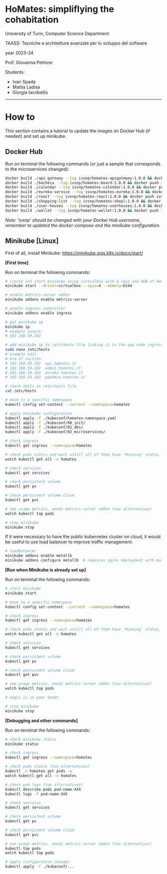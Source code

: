 # HoMates: simpliflying the cohabitation

University of Turin, Computer Science Department

TAASS: Tecniche e architetture avanzate per lo sviluppo del software

year 2023-24

Prof. Giovanna Petrone

Students: 
- Ivan Spada
- Mattia Ladisa
- Giorgia Iacobellis

---


# How to

This section contains a tutorial to update the images on Docker Hub (if needed) and set up minikube.



## Docker Hub
Run on terminal the following commands (or just a sample that corresponds to the microservices changed):

```bash
docker build ./api-gateway --tag ivsnp/homates-apigateway:1.0.0 && docker push ivsnp/homates-apigateway:1.0.0 
docker build ./bacheca --tag ivsnp/homates-board:1.0.0 && docker push ivsnp/homates-board:1.0.0 
docker build ./calendar --tag ivsnp/homates-calendar:1.0.0 && docker push ivsnp/homates-calendar:1.0.0 
docker build ./eureka-service --tag ivsnp/homates-eureka:1.0.0 && docker push ivsnp/homates-eureka:1.0.0 
docker build ./react --tag ivsnp/homates-react:1.0.0 && docker push ivsnp/homates-react:1.0.0 
docker build ./shopping-list --tag ivsnp/homates-shopl:1.0.0 && docker push ivsnp/homates-shopl:1.0.0 
docker build ./user-houses --tag ivsnp/homates-userhouses:1.0.0 && docker push ivsnp/homates-userhouses:1.0.0 
docker build ./wallet --tag ivsnp/homates-wallet:1.0.0 && docker push ivsnp/homates-wallet:1.0.0 
```

*Note: 'ivsnp' should be changed with your Docker Hub username, remember to updated the docker-compose and the minikube configuration.*



## Minikube [Linux]

First of all, install Minikube: https://minikube.sigs.k8s.io/docs/start/ 



**[First time]**

Run on terminal the following commands:

```bash
# create and start minikube using virtualbox with 4 cpus and 6GB of memory
minikube start --driver=virtualbox --cpus=4 --memory=6144

# enable metrics-server addon
minikube addons enable metrics-server

# enable ingress controller
minikube addons enable ingress

# get minikube ip
minikube ip
# example output: 
# 192.168.59.102

# add minikube ip to /etc/hosts file linking it to the app node ingresses
sudo nano /etc/hosts
# example edit:
# End of section
# 192.168.59.102  api.homates.it
# 192.168.59.102  webui.homates.it
# 192.168.59.102  eureka.homates.it
# 192.168.59.102  pgadmin.homates.it

# check edits on /etc/hosts file
cat /etc/hosts

# move to a specific namespace
kubectl config set-context --current --namespace=homates

# apply minikube configuration
kubectl apply -f ./kubeconf/homates-namespace.yaml
kubectl apply -f ./kubeconf/00_init/
kubectl apply -f ./kubeconf/01_dbs/
kubectl apply -f ./kubeconf/02_microservices/

# check ingress
kubectl get ingress --namespace=homates

# check pods status and wait untill all of them have 'Running' status, otherwise debug
watch kubectl get all -n homates

# check services
kubectl get services

# check persistent volume
kubectl get pv

# check persistent volume claim
kubectl get pvc

# see usage metrics, needs metrics-server addon (two alternatives)
watch kubectl top pods

# stop minikube 
minikube stop
```

If it were necessary to have the public kubernetes cluster on cloud, it would be useful to use load balancer to improve traffic management:

```bash
# loadbalancer
minikube addons enable metallb
minikube addons configure metallb  # requires nginx deployment with multiple replicas
```



**[Run when Minikube is already set up]**

Run on terminal the following commands:

```bash
# start minikube
minikube start

# move to a specific namespace
kubectl config set-context --current --namespace=homates

# check ingress
kubectl get ingress --namespace=homates

# check pods status and wait untill all of them have 'Running' status, otherwise debug
watch kubectl get all -n homates

# check services
kubectl get services

# check persistent volume
kubectl get pv

# check persistent volume claim
kubectl get pvc

# see usage metrics, needs metrics-server addon (two alternatives)
watch kubectl top pods

# magic is in your hands

# stop minikube 
minikube stop
```



**[Debugging and other commands]**

Run on terminal the following commands:

```bash
# check minikube status
minikube status

# check ingress
kubectl get ingress --namespace=homates

# check pods status (two alternatives)
kubectl -n homates get pods -w
watch kubectl get all -n homates

# check pod logs (two alternatives)
kubectl describe pods pod-name-XXX
kubectl logs -f pod-name-XXX

# check services
kubectl get services

# check persistent volume
kubectl get pv

# check persistent volume claim
kubectl get pvc

# see usage metrics, needs metrics-server addon (two alternatives)
kubectl top pods
watch kubectl top pods

# apply configuration changes
kubectl apply -f ./kubeconf/...
```


